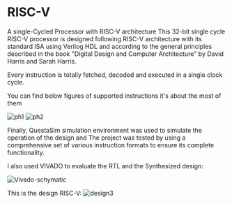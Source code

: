 # RISC-V
A single-Cycled Processor with RISC-V architecture
This 32-bit single cycle RISC-V processor is designed following RISC-V architecture with its standard ISA using Verilog HDL and according to the general principles described in the book "Digital Design and Computer Architecture" by David Harris and Sarah Harris.

Every instruction is totally fetched, decoded and executed in a single clock cycle.

You can find below figures of supported instructions it's about the most of them

![ph1](https://github.com/salehhesham244/RISC-V/assets/114442287/d539e936-908d-48cf-994a-94628f068149)
![ph2](https://github.com/salehhesham244/RISC-V/assets/114442287/a91d7356-d1da-47d3-827f-9f6feafe23fb)

Finally, QuestaSim simulation environment was used to simulate the operation of the design and The project was tested by using a comprehensive set of various instruction formats to ensure its complete functionality.

I also used VIVADO to evaluate the RTL and the Synthesized design:

![Vivado-schymatic](https://github.com/salehhesham244/RISC-V/assets/114442287/d761e84c-0dac-4eda-8f90-aa02105b290f)

This is the design RISC-V:
![design3](https://github.com/salehhesham244/RISC-V/assets/114442287/21bb69d4-aeeb-4179-bde9-a66ae783a5a9)
